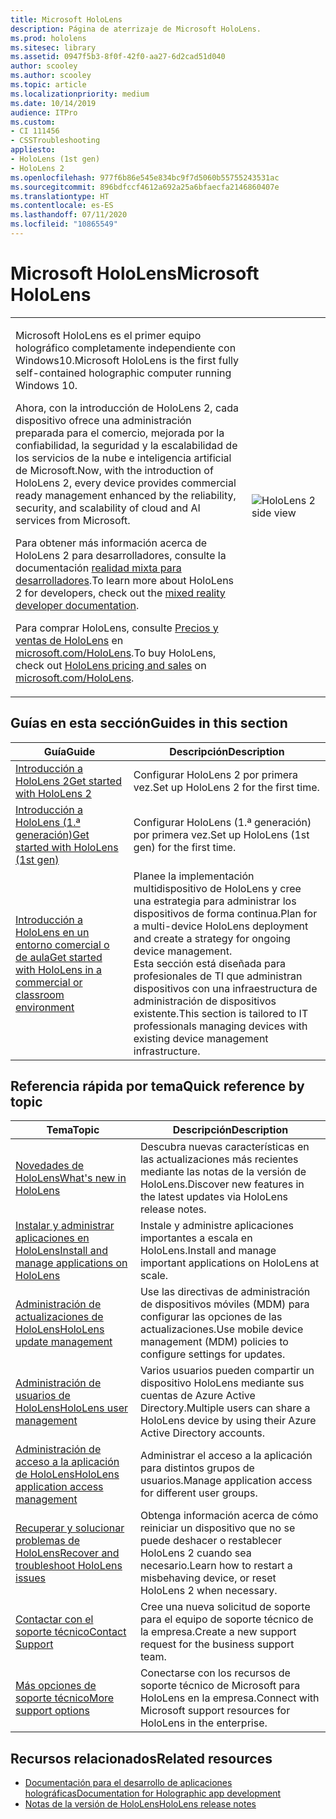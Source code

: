 ```yaml
---
title: Microsoft HoloLens
description: Página de aterrizaje de Microsoft HoloLens.
ms.prod: hololens
ms.sitesec: library
ms.assetid: 0947f5b3-8f0f-42f0-aa27-6d2cad51d040
author: scooley
ms.author: scooley
ms.topic: article
ms.localizationpriority: medium
ms.date: 10/14/2019
audience: ITPro
ms.custom:
- CI 111456
- CSSTroubleshooting
appliesto:
- HoloLens (1st gen)
- HoloLens 2
ms.openlocfilehash: 977f6b86e545e834bc9f7d5060b55755243531ac
ms.sourcegitcommit: 896bdfccf4612a692a25a6bfaecfa2146860407e
ms.translationtype: HT
ms.contentlocale: es-ES
ms.lasthandoff: 07/11/2020
ms.locfileid: "10865549"
---
```

# <span data-ttu-id="c08e1-103">Microsoft HoloLens</span><span class="sxs-lookup"><span data-stu-id="c08e1-103">Microsoft HoloLens</span></span>

<table><tbody>
<tr><td style="border: 0px;width: 75%;valign= top">
<p><span data-ttu-id="c08e1-104">Microsoft HoloLens es el primer equipo holográfico completamente independiente con Windows10.</span><span class="sxs-lookup"><span data-stu-id="c08e1-104">Microsoft HoloLens is the first fully self-contained holographic computer running Windows 10.</span></span></p>

<p><span data-ttu-id="c08e1-105">Ahora, con la introducción de HoloLens 2, cada dispositivo ofrece una administración preparada para el comercio, mejorada por la confiabilidad, la seguridad y la escalabilidad de los servicios de la nube e inteligencia artificial de Microsoft.</span><span class="sxs-lookup"><span data-stu-id="c08e1-105">Now, with the introduction of HoloLens 2, every device provides commercial ready management enhanced by the reliability, security, and scalability of cloud and AI services from Microsoft.</span></span></p>

<p><span data-ttu-id="c08e1-106">Para obtener más información acerca de HoloLens 2 para desarrolladores, consulte la documentación <a href="https://docs.microsoft.com/windows/mixed-reality/">realidad mixta para desarrolladores</a>.</span><span class="sxs-lookup"><span data-stu-id="c08e1-106">To learn more about HoloLens 2 for developers, check out the <a href="https://docs.microsoft.com/windows/mixed-reality/">mixed reality developer documentation</a>.</span></span></p>

<p><span data-ttu-id="c08e1-107">Para comprar HoloLens, consulte <a href="https://www.microsoft.com/hololens/buy">Precios y ventas de HoloLens</a> en <a href="https://www.microsoft.com/hololens">microsoft.com/HoloLens</a>.</span><span class="sxs-lookup"><span data-stu-id="c08e1-107">To buy HoloLens, check out <a href="https://www.microsoft.com/hololens/buy">HoloLens pricing and sales</a> on <a href="https://www.microsoft.com/hololens">microsoft.com/HoloLens</a>.</span></span></p>
</td>

<td align="left" style="border: 0px"><img alt="HoloLens 2 side view" src="images/hololens2-side-render-xs.png"/></td></tr>
</tbody></table>

## <span data-ttu-id="c08e1-108">Guías en esta sección</span><span class="sxs-lookup"><span data-stu-id="c08e1-108">Guides in this section</span></span>

| <span data-ttu-id="c08e1-109">Guía</span><span class="sxs-lookup"><span data-stu-id="c08e1-109">Guide</span></span> | <span data-ttu-id="c08e1-110">Descripción</span><span class="sxs-lookup"><span data-stu-id="c08e1-110">Description</span></span> |
| --- | --- |
| [<span data-ttu-id="c08e1-111">Introducción a HoloLens 2</span><span class="sxs-lookup"><span data-stu-id="c08e1-111">Get started with HoloLens 2</span></span>](hololens2-setup.md) | <span data-ttu-id="c08e1-112">Configurar HoloLens 2 por primera vez.</span><span class="sxs-lookup"><span data-stu-id="c08e1-112">Set up HoloLens 2 for the first time.</span></span>  |
| [<span data-ttu-id="c08e1-113">Introducción a HoloLens (1.ª generación)</span><span class="sxs-lookup"><span data-stu-id="c08e1-113">Get started with HoloLens (1st gen)</span></span>](hololens1-setup.md) | <span data-ttu-id="c08e1-114">Configurar HoloLens (1.ª generación) por primera vez.</span><span class="sxs-lookup"><span data-stu-id="c08e1-114">Set up HoloLens (1st gen) for the first time.</span></span>  |
| [<span data-ttu-id="c08e1-115">Introducción a HoloLens en un entorno comercial o de aula</span><span class="sxs-lookup"><span data-stu-id="c08e1-115">Get started with HoloLens in a commercial or classroom environment</span></span>](hololens-requirements.md) | <span data-ttu-id="c08e1-116">Planee la implementación multidispositivo de HoloLens y cree una estrategia para administrar los dispositivos de forma continua.</span><span class="sxs-lookup"><span data-stu-id="c08e1-116">Plan for a multi-device HoloLens deployment and create a strategy for ongoing device management.</span></span></br><span data-ttu-id="c08e1-117">Esta sección está diseñada para profesionales de TI que administran dispositivos con una infraestructura de administración de dispositivos existente.</span><span class="sxs-lookup"><span data-stu-id="c08e1-117">This section is tailored to IT professionals managing devices with existing device management infrastructure.</span></span>  |

## <span data-ttu-id="c08e1-118">Referencia rápida por tema</span><span class="sxs-lookup"><span data-stu-id="c08e1-118">Quick reference by topic</span></span>

| <span data-ttu-id="c08e1-119">Tema</span><span class="sxs-lookup"><span data-stu-id="c08e1-119">Topic</span></span> | <span data-ttu-id="c08e1-120">Descripción</span><span class="sxs-lookup"><span data-stu-id="c08e1-120">Description</span></span> |
| --- | --- |
| [<span data-ttu-id="c08e1-121">Novedades de HoloLens</span><span class="sxs-lookup"><span data-stu-id="c08e1-121">What's new in HoloLens</span></span>](hololens-whats-new.md) | <span data-ttu-id="c08e1-122">Descubra nuevas características en las actualizaciones más recientes mediante las notas de la versión de HoloLens.</span><span class="sxs-lookup"><span data-stu-id="c08e1-122">Discover new features in the latest updates via HoloLens release notes.</span></span> |
| [<span data-ttu-id="c08e1-123">Instalar y administrar aplicaciones en HoloLens</span><span class="sxs-lookup"><span data-stu-id="c08e1-123">Install and manage applications on HoloLens</span></span>](hololens-install-apps.md) | <span data-ttu-id="c08e1-124">Instale y administre aplicaciones importantes a escala en HoloLens.</span><span class="sxs-lookup"><span data-stu-id="c08e1-124">Install and manage important applications on HoloLens at scale.</span></span> |
| [<span data-ttu-id="c08e1-125">Administración de actualizaciones de HoloLens</span><span class="sxs-lookup"><span data-stu-id="c08e1-125">HoloLens update management</span></span>](hololens-updates.md) | <span data-ttu-id="c08e1-126">Use las directivas de administración de dispositivos móviles (MDM) para configurar las opciones de las actualizaciones.</span><span class="sxs-lookup"><span data-stu-id="c08e1-126">Use mobile device management (MDM) policies to configure settings for updates.</span></span> |
| [<span data-ttu-id="c08e1-127">Administración de usuarios de HoloLens</span><span class="sxs-lookup"><span data-stu-id="c08e1-127">HoloLens user management</span></span>](hololens-multiple-users.md) | <span data-ttu-id="c08e1-128">Varios usuarios pueden compartir un dispositivo HoloLens mediante sus cuentas de Azure Active Directory.</span><span class="sxs-lookup"><span data-stu-id="c08e1-128">Multiple users can share a HoloLens device by using their Azure Active Directory accounts.</span></span> |
| [<span data-ttu-id="c08e1-129">Administración de acceso a la aplicación de HoloLens</span><span class="sxs-lookup"><span data-stu-id="c08e1-129">HoloLens application access management</span></span>](hololens-kiosk.md) | <span data-ttu-id="c08e1-130">Administrar el acceso a la aplicación para distintos grupos de usuarios.</span><span class="sxs-lookup"><span data-stu-id="c08e1-130">Manage application access for different user groups.</span></span>  |
| [<span data-ttu-id="c08e1-131">Recuperar y solucionar problemas de HoloLens</span><span class="sxs-lookup"><span data-stu-id="c08e1-131">Recover and troubleshoot HoloLens issues</span></span>](hololens-recovery.md) |  <span data-ttu-id="c08e1-132">Obtenga información acerca de cómo reiniciar un dispositivo que no se puede deshacer o restablecer HoloLens 2 cuando sea necesario.</span><span class="sxs-lookup"><span data-stu-id="c08e1-132">Learn how to restart a misbehaving device, or reset HoloLens 2 when necessary.</span></span> |
| [<span data-ttu-id="c08e1-133">Contactar con el soporte técnico</span><span class="sxs-lookup"><span data-stu-id="c08e1-133">Contact Support</span></span>](https://support.microsoft.com/supportforbusiness/productselection?sapid=e9391227-fa6d-927b-0fff-f96288631b8f) | <span data-ttu-id="c08e1-134">Cree una nueva solicitud de soporte para el equipo de soporte técnico de la empresa.</span><span class="sxs-lookup"><span data-stu-id="c08e1-134">Create a new support request for the business support team.</span></span> | 
| [<span data-ttu-id="c08e1-135">Más opciones de soporte técnico</span><span class="sxs-lookup"><span data-stu-id="c08e1-135">More support options</span></span>](https://support.microsoft.com/products/hololens) | <span data-ttu-id="c08e1-136">Conectarse con los recursos de soporte técnico de Microsoft para HoloLens en la empresa.</span><span class="sxs-lookup"><span data-stu-id="c08e1-136">Connect with Microsoft support resources for HoloLens in the enterprise.</span></span> |

## <span data-ttu-id="c08e1-137">Recursos relacionados</span><span class="sxs-lookup"><span data-stu-id="c08e1-137">Related resources</span></span>

* [<span data-ttu-id="c08e1-138">Documentación para el desarrollo de aplicaciones holográficas</span><span class="sxs-lookup"><span data-stu-id="c08e1-138">Documentation for Holographic app development</span></span>](https://developer.microsoft.com/windows/mixed-reality/development)
* [<span data-ttu-id="c08e1-139">Notas de la versión de HoloLens</span><span class="sxs-lookup"><span data-stu-id="c08e1-139">HoloLens release notes</span></span>](https://docs.microsoft.com/hololens/hololens-release-notes)
